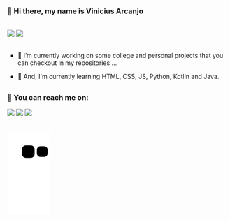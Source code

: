 ### 👋 Hi there, my name is Vinicius Arcanjo

</br>

<div>
  <img style="height: 11rem;" src="https://github-readme-stats.vercel.app/api/top-langs/?username=viniarcanjo&&langs_count=10&layout=compact"/>
  <img style="height: 11rem;" src="https://github-readme-stats.vercel.app/api?username=viniarcanjo&&count_private=true&&show_icons=true&theme=nightowl"/>
</div>

</br>

- 🔭 I’m currently working on some college and personal projects that you can checkout in my repositories ...
- 🌱 And, I'm currently learning HTML, CSS, JS, Python, Kotlin and Java.

  ##

### 📲 You can reach me on:
<div>
  <a href="https://www.linkedin.com/in/vinicius-arcanjo-404b6b198/"><img src="https://img.shields.io/badge/LinkedIn-0077B5?style=for-the-badge&logo=linkedin&logoColor=white"/></a>
  <a href="https://www.instagram.com/viiniarcanjo/"><img src="https://img.shields.io/badge/Instagram-E4405F?style=for-the-badge&logo=instagram&logoColor=white"/></a>
  <a href="https://api.whatsapp.com/send?phone=5587988077497&text=Ol%C3%A1%2C%20acabei%20de%20conferir%20o%20seu%20site%20portf%C3%B3lio%20e%20gostaria%20de%20bater%20um%20papo!"><img src="https://img.shields.io/badge/WhatsApp-25D366?style=for-the-badge&logo=whatsapp&logoColor=white"/></a>
</div>

</br>

![Snake animation](https://github.com/viniarcanjo/viniarcanjo/blob/output/github-contribution-grid-snake.svg)
